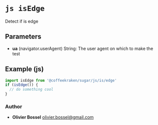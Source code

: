 


<!-- @namespace    sugar.js.is -->

# ```js isEdge ```


Detect if is edge

## Parameters

- **ua** (navigator.userAgent) String: The user agent on which to make the test



## Example (js)

```js
import isEdge from '@coffeekraken/sugar/js/is/edge'
if (isEdge()) {
  // do something cool
}
```


### Author
- **Olivier Bossel** <a href="mailto:olivier.bossel@gmail.com">olivier.bossel@gmail.com</a> 



